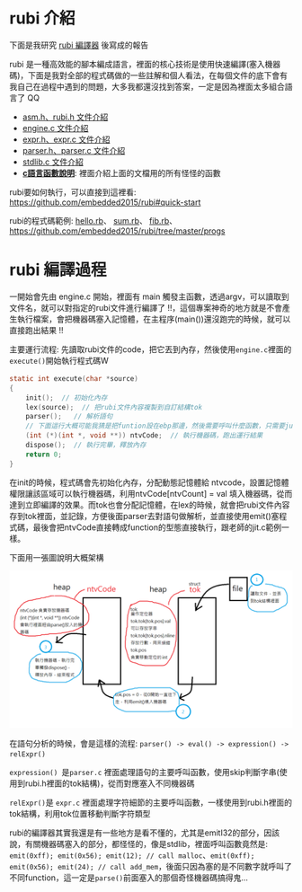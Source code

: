 # rubi 介紹

下面是我研究 [rubi 編譯器](https://github.com/embedded2015/rubi) 後寫成的報告

rubi 是一種高效能的腳本編成語言，裡面的核心技術是使用快速編譯(塞入機器碼)，下面是我對全部的程式碼做的一些註解和個人看法，在每個文件的底下會有我自己在過程中遇到的問題，大多我都還沒找到答案，一定是因為裡面太多組合語言了 QQ

- [asm.h、rubi.h 文件介紹](rubi/asm.md)
- [engine.c 文件介紹](rubi/engine.md)
- [expr.h、expr.c 文件介紹](rubi/expr.md)
- [parser.h、parser.c 文件介紹](rubi/parser.md)
- [stdlib.c 文件介紹](rubi/stdlib.md)
- **[c語言函數說明](rubi/function.md)**: 裡面介紹上面的文檔用的所有怪怪的函數



rubi要如何執行，可以直接到這裡看: https://github.com/embedded2015/rubi#quick-start

rubi的程式碼範例: [hello.rb](test/hello.rb)、 [sum.rb](test/sum.rb)、 [fib.rb](test/fib.rb)、https://github.com/embedded2015/rubi/tree/master/progs





# rubi 編譯過程

一開始會先由 engine.c 開始，裡面有 main 觸發主函數，透過argv，可以讀取到文件名，就可以對指定的rubi文件進行編譯了 !!，這個專案神奇的地方就是不會產生執行檔案，會把機器碼塞入記憶體，在主程序(main())還沒跑完的時候，就可以直接跑出結果 !!



主要運行流程: 先讀取rubi文件的code，把它丟到內存，然後使用`engine.c`裡面的`execute()`開始執行程式碼W

```c
static int execute(char *source)
{
    init();  // 初始化內存
    lex(source);  // 把rubi文件內容複製到自訂結構tok
    parser();   // 解析語句
    // 下面這行大概可能我猜是把funtion設在ebp那邊，然後需要呼叫什麼函數，只需要jump到指定位置就OK了
    (int (*)(int *, void **)) ntvCode;  // 執行機器碼，跑出運行結果
    dispose();  // 執行完畢，釋放內存
    return 0;
}
```



在init的時候，程式碼會先初始化內存，分配動態記憶體給 ntvcode，設置記憶體權限讓該區域可以執行機器碼，利用ntvCode[ntvCount] = val 填入機器碼，從而達到立即編譯的效果。而tok也會分配記憶體，在lex的時候，就會把rubi文件內容存到tok裡面，並記錄，方便後面parser去對語句做解析，並直接使用emit()塞程式碼，最後會把ntvCode直接轉成function的型態直接執行，跟老師的jit.c範例一樣。

下面用一張圖說明大概架構

![](img/introdution.png)

在語句分析的時候，會是這樣的流程: `parser() -> eval() -> expression() -> relExpr()`

`expression() `是`parser.c` 裡面處理語句的主要呼叫函數，使用skip判斷字串(使用到rubi.h裡面的tok結構)，從而對應塞入不同機器碼

`relExpr()`是 `expr.c` 裡面處理字符細節的主要呼叫函數，一樣使用到rubi.h裡面的tok結構，利用tok位置移動判斷字符類型



rubi的編譯器其實我還是有一些地方是看不懂的，尤其是emitI32的部分，因該說，有關機器碼塞入的部分，都怪怪的，像是stdlib，裡面呼叫函數竟然是: `emit(0xff); emit(0x56); emit(12); // call malloc`、`emit(0xff); emit(0x56); emit(24); // call add_mem`，後面只因為塞的是不同數字就呼叫了不同function，這一定是`parse()`前面塞入的那個奇怪機器碼搞得鬼...



